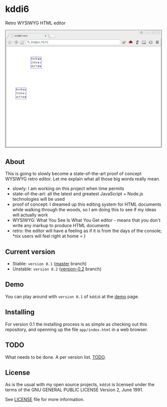 kddi6
=====

Retro WYSIWYG HTML editor

![demo-version-0.1](screen_casts/version1.gif)


About
-----

This is going to slowly become a state-of-the-art proof of concept WYSIWYG retro editor. Let me explain what all those
big words really mean.

- slowly: I am working on this project when time permits
- state-of-the-art: all the latest and greatest JavaScript + Node.js technologies will be used
- proof of concept: I dreamed up this editing system for HTML documents while walking through the woods, so I am doing
this to see if my ideas will actually work
- WYSIWYG: What You See Is What You Get editor - means that you don't write any markup to produce HTML documents
- retro: the editor will have a feeling as if it is from the days of the console; *nix users will feel right at home = )


Current version
---------------

- Stable: `version 0.1` ([master](https://github.com/valera-rozuvan/kddi6/tree/master) branch)
- Unstable: `version 0.2` ([version-0.2](https://github.com/valera-rozuvan/kddi6/tree/version-0.2) branch)


Demo
----

You can play around with `version 0.1` of `kddi6` at the [demo](http://valera-rozuvan.github.io/kddi6/) page.


Installing
----------

For version 0.1 the installing process is as simple as checking out this repository, and openning up the
file `app/index.html` in a web browser.


TODO
----

What needs to be done. A per version list. [TODO](todo.md).


License
-------

As is the usual with my open source projects, `kddi6` is licensed under the terms of the GNU GENERAL PUBLIC LICENSE
Version 2, June 1991.

See [LICENSE](LICENSE) file for more information.

